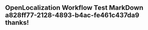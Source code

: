 <properties
ms.topic="hero-topic"
ms.test1="hero-topic"
ms.test2="test"/>


## OpenLocalization Workflow Test MarkDown a828ff77-2128-4893-b4ac-fe461c437da9 thanks!



<!--HONumber=Jul16_HO2-->


